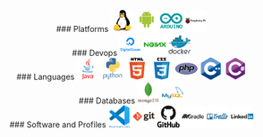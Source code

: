 <div align="center">
  <img src="https://komarev.com/ghpvc/?username=r0r-5chach&style=for-the-badge&color=blueviolet" alt=""/>
  <div id="platforms">
  ### Platforms
    <img src="https://github.com/devicons/devicon/blob/master/icons/linux/linux-original.svg" height="40" width="40"/>
    <img src="https://github.com/devicons/devicon/blob/master/icons/android/android-original-wordmark.svg" height="40" width="40"/>
    <img src="https://github.com/devicons/devicon/blob/master/icons/arduino/arduino-original-wordmark.svg" height="40" width="40"/>
    <img src="https://github.com/devicons/devicon/blob/master/icons/raspberrypi/raspberrypi-original-wordmark.svg" height="40" width="40"/>
  </div>
  
  <div id="devops">
  ### Devops
    <img src="https://github.com/devicons/devicon/blob/master/icons/digitalocean/digitalocean-original-wordmark.svg" height="40" width="40"/>
    <img src="https://github.com/devicons/devicon/blob/master/icons/nginx/nginx-original.svg" height="40" width="40"/>
    <a href="https://hub.docker.com/u/r0r5chach"><img src="https://github.com/devicons/devicon/blob/master/icons/docker/docker-original-wordmark.svg" height="40" width="40"/></a>
  </div>
  
  <div id="langs">
  ### Languages
    <img src="https://github.com/devicons/devicon/blob/master/icons/java/java-original-wordmark.svg" height="40" width="40"/>
    <img src="https://github.com/devicons/devicon/blob/master/icons/python/python-original-wordmark.svg" height="40" width="40"/>
    <img src="https://github.com/devicons/devicon/blob/master/icons/html5/html5-original-wordmark.svg" height="40" width="40"/>
    <img src="https://github.com/devicons/devicon/blob/master/icons/css3/css3-original-wordmark.svg" height="40" width="40"/>
    <img src="https://github.com/devicons/devicon/blob/master/icons/php/php-original.svg" height="40" width="40"/>
    <img src="https://github.com/devicons/devicon/blob/master/icons/cplusplus/cplusplus-original.svg" height="40" width="40"/>
    <img src="https://github.com/devicons/devicon/blob/master/icons/csharp/csharp-original.svg" height="40" width="40"/>
  </dv>
  
  <div id="db">
  ### Databases
    <img src="https://github.com/devicons/devicon/blob/master/icons/mongodb/mongodb-original-wordmark.svg" height="40" width="40"/>
    <img src="https://github.com/devicons/devicon/blob/master/icons/mysql/mysql-original-wordmark.svg" height="40" width="40"/>
  </div>
  
  <div id="software">
  ### Software and Profiles
    <img src="https://github.com/devicons/devicon/blob/master/icons/vscode/vscode-original-wordmark.svg" height="40" width="40"/>
    <img src="https://github.com/devicons/devicon/blob/master/icons/git/git-original-wordmark.svg" height="40" width="40"/>
    <a href="https://github.com/r0r-5chach"><img src="https://github.com/devicons/devicon/blob/master/icons/github/github-original-wordmark.svg" height="40" width="40"/></a>
    <img src="https://github.com/devicons/devicon/blob/master/icons/gradle/gradle-plain-wordmark.svg" height="40" width="40"/>
    <img src="https://github.com/devicons/devicon/blob/master/icons/trello/trello-plain-wordmark.svg" height="40" width="40"/>
    <a href="https://www.linkedin.com/in/joshua-perry-480663224/"><img src="https://github.com/devicons/devicon/blob/master/icons/linkedin/linkedin-original-wordmark.svg" height="40" width="40"/></a>
  </div>
</div>

<!--
**r0r-5chach/r0r-5chach** is a ✨ _special_ ✨ repository because its `README.md` (this file) appears on your GitHub profile.

Here are some ideas to get you started:

- 🔭 I’m currently working on ...
- 🌱 I’m currently learning ...
- 👯 I’m looking to collaborate on ...
- 🤔 I’m looking for help with ...
- 💬 Ask me about ...
- 📫 How to reach me: ...
- 😄 Pronouns: ...
- ⚡ Fun fact: ...
-->
